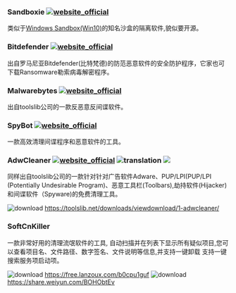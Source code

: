 ### Sandboxie [![website_official](https://gitbook07.oss-cn-hangzhou.aliyuncs.com/website_official.svg)](http://www.sandboxie.com/)

类似于[Windows Sandbox(Win10)](https://techcommunity.microsoft.com/t5/Windows-Kernel-Internals/Windows-Sandbox/ba-p/301849)的知名沙盒的隔离软件,貌似要开源。

### Bitdefender [![website_official](https://gitbook07.oss-cn-hangzhou.aliyuncs.com/website_official.svg)](http://www.bitdefender.com/)

出自罗马尼亚Bitdefender(比特梵德)的防范恶意软件的安全防护程序，它家也可下载Ransomware勒索病毒解密程序。

### Malwarebytes [![website_official](https://gitbook07.oss-cn-hangzhou.aliyuncs.com/website_official.svg)](https://www.malwarebytes.org/)

出自toolslib公司的一款反恶意反间谍软件。

### SpyBot [![website_official](https://gitbook07.oss-cn-hangzhou.aliyuncs.com/website_official.svg)](https://www.safer-networking.org/)

一款高效清理间谍程序和恶意软件的工具。

### AdwCleaner [![website_official](https://gitbook07.oss-cn-hangzhou.aliyuncs.com/website_official.svg)](https://toolslib.net) ![translation](https://gitbook07.oss-cn-hangzhou.aliyuncs.com/translation.svg)  ![](https://img.shields.io/badge/Version-8.0.0-ff55bb.svg) 

同样出自toolslib公司的一款针对针对广告软件Adware、PUP/LPI(PUP/LPI (Potentially Undesirable Program)、恶意工具栏(Toolbars),劫持软件(Hijacker)和间谍软件（Spyware)的免费清理工具。

![download](https://gitbook07.oss-cn-hangzhou.aliyuncs.com/download.svg) https://toolslib.net/downloads/viewdownload/1-adwcleaner/

### SoftCnKiller

一款非常好用的清理流氓软件的工具, 自动扫描并在列表下显示所有疑似项目,您可以查看项目名、文件路径、数字签名、文件说明等信息,并支持一键卸载 支持一键搜索服务项启动项。

![download](https://gitbook07.oss-cn-hangzhou.aliyuncs.com/download.svg) https://free.lanzoux.com/b0cpu1guf
![download](https://gitbook07.oss-cn-hangzhou.aliyuncs.com/download.svg) https://share.weiyun.com/BOHObtEv



